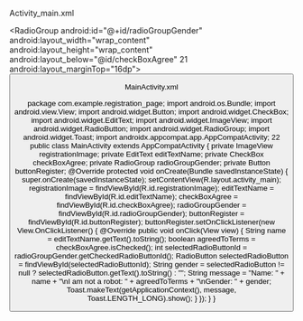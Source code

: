 Activity_main.xml

<?xml version="1.0" encoding="utf-8"?>
<RelativeLayout xmlns:android="http://schemas.android.com/apk/res/android"
xmlns:app="http://schemas.android.com/apk/res-auto"
xmlns:tools="http://schemas.android.com/tools"
android:layout_width="match_parent"
android:layout_height="match_parent"
android:background="#D1B352"
android:padding="16dp"
tools:context=".MainActivity">
<ImageView
android:id="@+id/registrationImage"
android:layout_width="200dp"
android:layout_height="200dp"
android:layout_centerHorizontal="true"
android:contentDescription="Registration Image"
android:src="@drawable/ic_launcher_foreground" />
<EditText
android:id="@+id/editTextName"
android:layout_width="match_parent"
android:layout_height="wrap_content"
android:layout_below="@id/registrationImage"
android:layout_marginTop="16dp"
android:hint="Name" />
<CheckBox
android:id="@+id/checkBoxAgree"
android:layout_width="wrap_content"
android:layout_height="wrap_content"
android:layout_below="@id/editTextName"
android:layout_marginTop="16dp"
android:text="I am not a robot" />
<RadioGroup
android:id="@+id/radioGroupGender"
android:layout_width="wrap_content"
android:layout_height="wrap_content"
android:layout_below="@id/checkBoxAgree"
21
android:layout_marginTop="16dp">
<RadioButton
android:id="@+id/radioButtonMale"
android:layout_width="wrap_content"
android:layout_height="wrap_content"
android:text="Male" />
<RadioButton
android:id="@+id/radioButtonFemale"
android:layout_width="wrap_content"
android:layout_height="wrap_content"
android:text="Female" />
<RadioButton
android:id="@+id/radioButtonOther"
android:layout_width="wrap_content"
android:layout_height="wrap_content"
android:text="Other" />
</RadioGroup>
<Button
android:id="@+id/buttonRegister"
android:layout_width="match_parent"
android:layout_height="wrap_content"
android:layout_below="@id/radioGroupGender"
android:layout_marginTop="16dp"
android:text="Register" />
</RelativeLayout>


MainActivity.xml

package com.example.registration_page;
import android.os.Bundle;
import android.view.View;
import android.widget.Button;
import android.widget.CheckBox;
import android.widget.EditText;
import android.widget.ImageView;
import android.widget.RadioButton;
import android.widget.RadioGroup;
import android.widget.Toast;
import androidx.appcompat.app.AppCompatActivity;
22
public class MainActivity extends AppCompatActivity {
private ImageView registrationImage;
private EditText editTextName;
private CheckBox checkBoxAgree;
private RadioGroup radioGroupGender;
private Button buttonRegister;
@Override
protected void onCreate(Bundle savedInstanceState) {
super.onCreate(savedInstanceState);
setContentView(R.layout.activity_main);
registrationImage = findViewById(R.id.registrationImage);
editTextName = findViewById(R.id.editTextName);
checkBoxAgree = findViewById(R.id.checkBoxAgree);
radioGroupGender = findViewById(R.id.radioGroupGender);
buttonRegister = findViewById(R.id.buttonRegister);
buttonRegister.setOnClickListener(new View.OnClickListener() {
@Override
public void onClick(View view) {
String name = editTextName.getText().toString();
boolean agreedToTerms = checkBoxAgree.isChecked();
int selectedRadioButtonId = radioGroupGender.getCheckedRadioButtonId();
RadioButton selectedRadioButton = findViewById(selectedRadioButtonId);
String gender = selectedRadioButton != null ?
selectedRadioButton.getText().toString() : "";
String message = "Name: " + name + "\nI am not a robot: " +
agreedToTerms + "\nGender: " + gender;
Toast.makeText(getApplicationContext(), message,
Toast.LENGTH_LONG).show();
}
});
}
}
